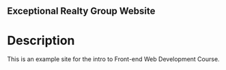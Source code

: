 Exceptional Realty Group Website
---

# Description 

This is an example site for the intro to Front-end Web Development Course.